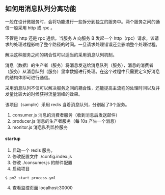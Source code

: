 ## 如何用消息队列分离功能

一般在设计微服务时，会将功能进行一些拆分到独立的服务中。两个服务之间的通信一般采用 http 或 rpc 。

不管是 http 还是 rpc 通信，当服务 A 向服务 B 发起一个 http（rpc）请求，该请求的处理过程影响了整个路径的时间。一旦请求处理错误还会影响整个处理过程。

解决这种服务之间的耦合性可以适当的采用消息队列机制。

消息（数据）的生产者（服务）将消息发送给消息队列（服务），消息的消费者（服务）从消息队列（服务）里拿数据进行处理。在这个过程中只需要定义好消息的结构体即可进行通信。

采用消息队列不仅可以解决服务之间的耦合性，还能提高主流程的处理时间以及并发量比较大的时候获得流量消峰的效果。

该项目（sample）采用 redis 当着消息队列，分别起了3个服务。

1. consumer.js 消息的消费者服务（收到消息后发送邮件）
2. producer.js 消息的生产者服务（每 10s 产生一个消息）
3. monitor.js 消息队列监控服务

#### startup

1. 启动一个 redis 服务。
2. 修改配置文件 ./config.index.js
3. 修改 ./consumer.js 的邮件配置
3. 启动项目

  ```
  $ pm2 start process.yml
  ```

4. 查看监控页面 localhost:30000
